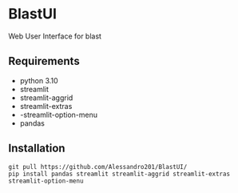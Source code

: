 # BlastUI
Web User Interface for blast

## Requirements
- python 3.10
- streamlit
- streamlit-aggrid
- streamlit-extras
- -streamlit-option-menu
- pandas

## Installation
```
git pull https://github.com/Alessandro201/BlastUI/
pip install pandas streamlit streamlit-aggrid streamlit-extras streamlit-option-menu
```
